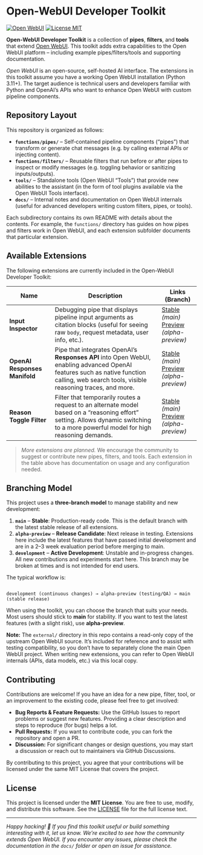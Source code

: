 # Open-WebUI Developer Toolkit
[![Open WebUI](https://img.shields.io/badge/Open%20WebUI-Repository-blue?logo=github)](https://github.com/open-webui/open-webui)
[![License MIT](https://img.shields.io/github/license/jrkropp/open-webui-developer-toolkit?color=blue)](LICENSE)

**Open-WebUI Developer Toolkit** is a collection of **pipes**, **filters**, and **tools** that extend [Open WebUI](https://github.com/open-webui/open-webui). This toolkit adds extra capabilities to the Open WebUI platform – including example pipes/filters/tools and supporting documentation.

*Open WebUI* is an open-source, self-hosted AI interface. The extensions in this toolkit assume you have a working Open WebUI installation (Python 3.11+). The target audience is technical users and developers familiar with Python and OpenAI’s APIs who want to enhance Open WebUI with custom pipeline components.

## Repository Layout

This repository is organized as follows:

- **`functions/pipes/`** – Self‑contained pipeline components (“pipes”) that transform or generate chat messages (e.g. by calling external APIs or injecting content).
- **`functions/filters/`** – Reusable filters that run before or after pipes to inspect or modify messages (e.g. toggling behavior or sanitizing inputs/outputs).
- **`tools/`** – Standalone tools (Open WebUI “Tools”) that provide new abilities to the assistant (in the form of tool plugins available via the Open WebUI Tools interface).
- **`docs/`** – Internal notes and documentation on Open WebUI internals (useful for advanced developers writing custom filters, pipes, or tools).

Each subdirectory contains its own README with details about the contents. For example, the `functions/` directory has guides on how pipes and filters work in Open WebUI, and each extension subfolder documents that particular extension.

## Available Extensions

The following extensions are currently included in the Open-WebUI Developer Toolkit:

| Name                     | Description                                                            | Links (Branch)                               |
| ------------------------ | ---------------------------------------------------------------------- | ------------------------------------------- |
| **Input Inspector**      | Debugging pipe that displays pipeline input arguments as citation blocks (useful for seeing raw `body`, request metadata, user info, etc.). | [Stable](https://github.com/jrkropp/open-webui-developer-toolkit/tree/main/functions/pipes/input_inspector) _(main)_<br>[Preview](https://github.com/jrkropp/open-webui-developer-toolkit/tree/alpha-preview/functions/pipes/input_inspector) _(alpha-preview)_ |
| **OpenAI Responses Manifold** | Pipe that integrates OpenAI’s **Responses API** into Open WebUI, enabling advanced OpenAI features such as native function calling, web search tools, visible reasoning traces, and more. | [Stable](https://github.com/jrkropp/open-webui-developer-toolkit/tree/main/functions/pipes/openai_responses_manifold) _(main)_<br>[Preview](https://github.com/jrkropp/open-webui-developer-toolkit/tree/alpha-preview/functions/pipes/openai_responses_manifold) _(alpha-preview)_ |
| **Reason Toggle Filter** | Filter that temporarily routes a request to an alternate model based on a “reasoning effort” setting. Allows dynamic switching to a more powerful model for high reasoning demands. | [Stable](https://github.com/jrkropp/open-webui-developer-toolkit/tree/main/functions/filters/reason_toggle_filter) _(main)_<br>[Preview](https://github.com/jrkropp/open-webui-developer-toolkit/tree/alpha-preview/functions/filters/reason_toggle_filter) _(alpha-preview)_ |

> _More extensions are planned._ We encourage the community to suggest or contribute new pipes, filters, and tools. Each extension in the table above has documentation on usage and any configuration needed.

## Branching Model

This project uses a **three-branch model** to manage stability and new development:

1. **`main`** – **Stable**: Production-ready code. This is the default branch with the latest stable release of all extensions.
2. **`alpha-preview`** – **Release Candidate**: Next release in testing. Extensions here include the latest features that have passed initial development and are in a 2–3 week evaluation period before merging to main.
3. **`development`** – **Active Development**: Unstable and in-progress changes. All new contributions and experiments start here. This branch may be broken at times and is not intended for end users.

The typical workflow is:  
```

development (continuous changes) → alpha-preview (testing/QA) → main (stable release)

````

When using the toolkit, you can choose the branch that suits your needs. Most users should stick to **main** for stability. If you want to test the latest features (with a slight risk), use **alpha-preview**.

**Note:** The `external/` directory in this repo contains a read-only copy of the upstream Open WebUI source. It’s included for reference and to assist with testing compatibility, so you don’t have to separately clone the main Open WebUI project. When writing new extensions, you can refer to Open WebUI internals (APIs, data models, etc.) via this local copy.

## Contributing

Contributions are welcome! If you have an idea for a new pipe, filter, tool, or an improvement to the existing code, please feel free to get involved:

* **Bug Reports & Feature Requests:** Use the GitHub Issues to report problems or suggest new features. Providing a clear description and steps to reproduce (for bugs) helps a lot.
* **Pull Requests:** If you want to contribute code, you can fork the repository and open a PR.
* **Discussion:** For significant changes or design questions, you may start a discussion or reach out to maintainers via GitHub Discussions.

By contributing to this project, you agree that your contributions will be licensed under the same MIT License that covers the project.

## License

This project is licensed under the **MIT License**. You are free to use, modify, and distribute this software. See the [LICENSE](LICENSE) file for the full license text.

---

*Happy hacking! 🚀 If you find this toolkit useful or build something interesting with it, let us know. We’re excited to see how the community extends Open WebUI.*
*If you encounter any issues, please check the documentation in the `docs/` folder or open an issue for assistance.*

```
```
